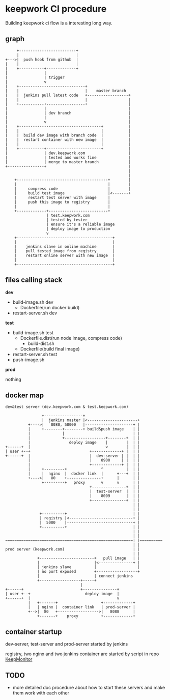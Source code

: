 # keepwork CI procedure

Building keepwork ci flow is a interesting long way.


## graph

         +-------------------------+
         |                         |
    +--->|  push hook from github  |
    |    |                         |
    |    +-----------+-------------+
    |                |
    |                | trigger
    |                v
    |    +-----------------------------+
    |    |                             |    master branch
    |    |  jenkins pull latest code   +------------------+
    |    |                             |                  |
    |    +-----------+-----------------+                  |
    |                |                                    |
    |                | dev branch                         |
    |                |                                    |
    |                v                                    |
    |    +------------------------------------+           |
    |    |                                    |           |
    |    |  build dev image with branch code  |           |
    |    |  restart container with new image  |           |
    |    |                                    |           |
    |    +-----------+------------------------+           |
    |                | dev.keepwork.com                   |
    |                | tested and works fine              |
    |                | merge to master branch             |
    +----------------+                                    |
                                                          |
                                                          |
        +----------------------------------------+        |
        |                                        |        |
        |     compress code                      |        |
        |     build test image                   |<-------+
        |     restart test server with image     |
        |     push this image to registry        |
        |                                        |
        +-------------+--------------------------+
                      | test.keepwork.com
                      | tested by tester
                      | ensure it's a reliable image
                      | deploy image to production
                      v
        +------------------------------------------+
        |                                          |
        |    jenkins slave in online machine       |
        |    pull tested image from registry       |
        |    restart online server with new image  |
        |                                          |
        +------------------------------------------+

## files calling stack

**dev**

- build-image.sh dev
  - Dockerfile(run docker build)
- restart-server.sh dev


**test**

- build-image.sh test
  - Dockerfile.dist(run node image, compress code)
    - build-dist.sh
  - Dockerfile(build final image)
- restart-server.sh test
- push-image.sh

**prod**

nothing

## docker map

    dev&test server (dev.keepwork.com & test.keepwork.com)

                    +-----------------+
                    |  jenkins master |<----------------------+
              +---->|   8080, 50000   |---------------------+ |
              |     +--------+--------+ build&push image    | |
              |              |                              | |
              |              +------------------+--------+  | |
              |                 deploy image    |        |  | |
    +------+  |                                 v        |  | |
    | user +--+                          +-------------+ |  | |
    +------+  |                          |  dev-server | |  | |
              |                          |    8900     | |  | |
              |                          +-------------+ |  | |
              |     +---------+               ^          |  | |
              |     |  nginx  |  docker link  |      +---+  | |
              +---->|   80    +---------------+      |      | |
                    +---------+   proxy       v      v      | |
                                         +---------------+  | |
                                         |  test-server  |  | |
                                         |    8099       |  | |
                                         +---------------+  | |
                                                            | |
                                                            | |
                   +----------+                             | |
                   | registry |<----------------------------+ |
                   |  5000    |-----------------------------+ |
                   +----------+                             | |
                                                            | |
                                                            | |
    ========================================================| |==========
                                                            | |
    prod server (keepwork.com)                              | |
                                                            | |
                  +------------------------+   pull image   | |
                  |                        |<---------------+ |
                  | jenkins slave          |                  |
                  | no port exposed        +------------------+
                  |                        | connect jenkins
                  +------------------+-----+
                                     |
    +------+                         +---------------+
    | user +--+                        deploy image  |
    +------+  |                                      v
              |   +-------+                   +-------------+
              |   | nginx |  container link   | prod-server |
              +-->|  80   +------------------>|   8088      |
                  +-------+    proxy          +-------------+


## container startup

dev-server, test-server and prod-server started by jenkins

registry, two nginx and two jenkins container are started by script in repo
[KeepMonitor](https://github.com/tatfook/KeepMonitor)

## TODO

- more detailed doc procedure about how to start these servers and make them work
    with each other
